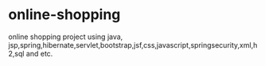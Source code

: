 # online-shopping
online shopping project using java, jsp,spring,hibernate,servlet,bootstrap,jsf,css,javascript,springsecurity,xml,h2,sql and etc.
